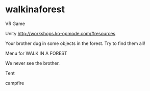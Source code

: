 # walkinaforest
VR Game

Unity http://workshops.ko-opmode.com/#resources

Your brother dug in some objects in the forest. Try to find them all!

Menu for WALK IN A FOREST

We never see the brother.

Tent

campfire
